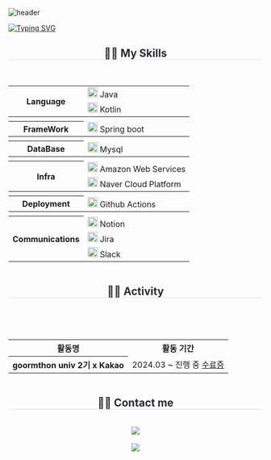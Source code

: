 ![header](https://capsule-render.vercel.app/api?type=waving&color=timeGradient&text=&animation=twinkling&height=80)

[![Typing SVG](https://readme-typing-svg.herokuapp.com?font=Alkatra&size=45&duration=4000&pause=3&color=9BD7B2&background=9391FF00&multiline=true&random=false&width=1000&height=150&lines=junseok's+Home+%F0%9F%8F%A0;Welcome+%20to+junseok's+Playground+%F0%9F%91%8B)](https://git.io/typing-svg)

<div align="center">
    <h2 style="border-bottom: 1px solid #d8dee4; color: #282d33;">🧑‍💻 My Skills</h2>
    <br> 
    <div style="display: flex; flex-wrap: wrap; justify-content: space-around;">
        <table>
            <tr>
                <th rowspan="2">Language</th>
                <td><img src="https://staging.svgrepo.com/show/353924/java.svg" width="20px" alt="_icon" /> Java</td>
            </tr>
            <tr>
                <td><img src="https://www.svgrepo.com/show/353980/kotlin.svg" width="20px" alt="_icon" /> Kotlin</td>
            </tr>
            <tr>
               <th rowspan="1" colspan="2"></th>
            </tr>
            <tr>
                <th>FrameWork</th>
                <td><img src="https://www.svgrepo.com/show/376350/spring.svg" width="20px" alt="_icon" /> Spring boot</td>
            </tr>
            <tr>
                <th rowspan="1" colspan="2"></th>
            </tr>
            <tr>
                <th>DataBase</th>
                <td><img src="https://www.svgrepo.com/show/303251/mysql-logo.svg" width="20px" alt="_icon" /> Mysql</td>
            </tr>
            <tr>
                <th rowspan="1" colspan="2"></th>
            </tr>
            <tr>
                <th rowspan="2">Infra</th>
                <td><img src="https://www.svgrepo.com/show/448266/aws.svg" width="20px" alt="_icon" /> Amazon Web Services</td>
            </tr>
            <tr>
                <td><img src="https://yt3.ggpht.com/ytc/AKedOLQlZeczRzCJOJ5AML8wYJNb-Clyofwfgw_hs2Gk=s900-c-k-c0x00ffffff-no-rj" width="20px" alt="_icon" /> Naver Cloud Platform</td>
            </tr>
            <tr>
                <th rowspan="1" colspan="2"></th>
            </tr>
            <tr>
                <th>Deployment</th>
                <td><img src="https://encrypted-tbn0.gstatic.com/images?q=tbn:ANd9GcR9nNZVxrqmSMQnNMDKHdTkNFOxPkYUA0HZUA&s" width="20px" alt="_icon" /> Github Actions</td>
            </tr>
            <tr>
                <th rowspan="1" colspan="2"></th>
            </tr>
            <tr>
                <th rowspan="3">Communications</th>
                <td><img src="https://www.svgrepo.com/show/361558/notion-logo.svg" width="20px" alt="_icon" /> Notion</td>
            </tr>
            <tr>
                <td><img src="https://www.svgrepo.com/show/452241/jira.svg" width="20px" alt="_icon" /> Jira</td>
            </tr>
            <tr>
                <td><img src="https://www.svgrepo.com/show/448248/slack.svg" width="20px" alt="_icon" /> Slack</td>
            </tr>
        </table>
    </div>
    <h2 style="border-bottom: 1px solid #d8dee4; color: #282d33;">🧑‍💻 Activity</h2>
    <br> 
    <div style="display: flex; flex-wrap: wrap; justify-content: space-around;">
<table>
<table>
    <tr>
        <th>활동명</th>
        <th>활동 기간</th>
    </tr>
    <tr>
        <th>goormthon univ 2기 x Kakao</th>
        <td>2024.03 ~ 진행 중 
            <a href="https://github.com/JunRock/JunRock/assets/56196986/f8bb3ba0-570f-4a43-aec1-eea090fd54b3" target="_blank">수료증</a>
        </td>
    </tr>
</table>
    </div>
    <h2 style="border-bottom: 1px solid #d8dee4; color: #282d33;">🧑‍💻 Contact me</h2>
    <br> 
    <div>
        <a href="https://wnstjr120422.tistory.com/category">
            <img src="https://img.shields.io/badge/Tistory-000000?style=for-the-badge&logo=Tistory&logoColor=white&link=https://wnstjr120422.tistory.com/category">
        </a>
    </div>
    <br>
    <div>
        <a href="https://hits.seeyoufarm.com">
            <img src="https://hits.seeyoufarm.com/api/count/incr/badge.svg?url=https%3A%2F%2Fgithub.com%2FJunRock%2F&count_bg=%23000000&title_bg=%23000000&icon=github.svg&icon_color=%23FFFFFF&title=GitHub&edge_flat=false"/>
        </a>
    </div>
</div>
